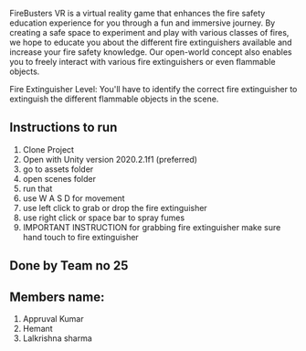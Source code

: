 FireBusters VR is a virtual reality game that enhances the fire safety education experience for you through a fun and immersive journey. By creating a safe space to experiment and play with various classes of fires, we hope to educate you about the different fire extinguishers available and increase your fire safety knowledge. Our open-world concept also enables you to freely interact with various fire extinguishers or even flammable objects.

Fire Extinguisher Level: You'll have to identify the correct fire extinguisher to extinguish the different flammable objects in the scene.

## Instructions to run
1. Clone Project
2. Open with Unity version 2020.2.1f1 (preferred)
3. go to assets folder
4. open scenes folder
5. run that
6. use W A S D for movement
7. use left click to grab or drop the fire extinguisher
8. use right click or space bar to spray fumes
9.  IMPORTANT INSTRUCTION for grabbing fire extinguisher make sure hand touch to fire extinguisher


## Done by Team no 25
## Members name:
1. Appruval Kumar
2. Hemant 
3. Lalkrishna sharma
